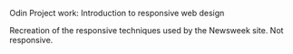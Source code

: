 Odin Project work: Introduction to responsive web design

Recreation of the responsive techniques used by the Newsweek site.  Not responsive.